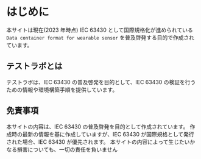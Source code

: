 # はじめに

本サイトは現在(2023 年時点) IEC 63430 として国際規格化が進められている`Data container format for wearable sensor` を普及啓発する目的で作成されています。

## テストラボとは

テストラボは、IEC 63430 の普及啓発を目的として、IEC 63430 の検証を行うための情報や環境構築手順を提供しています。

## 免責事項

本サイトの内容は、IEC 63430 の普及啓発を目的として作成されています。
作成時の最新の情報を基に作成していますが、IEC 63430 が国際規格として発行された場合、IEC 63430 が優先されます。
本サイトの内容によって生じたいかなる損害についても、一切の責任を負いません
